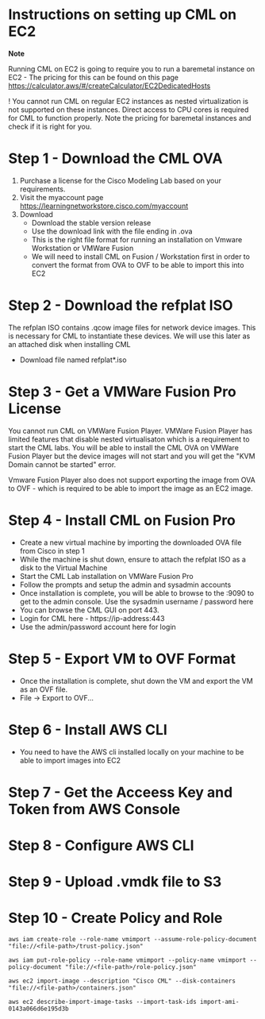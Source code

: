 # Instructions on setting up CML on EC2

**Note** 

Running CML on EC2 is going to require you to run a baremetal instance on EC2 - The pricing for this can be found on this page 
https://calculator.aws/#/createCalculator/EC2DedicatedHosts

! You cannot run CML on regular EC2 instances as nested virtualization is not supported on these instances. Direct access to CPU cores is required for
CML to function properly. Note the pricing for baremetal instances and check if it is right for you.



# Step 1 - Download the CML OVA  

1. Purchase a license for the Cisco Modeling Lab based on your requirements.
2. Visit the myaccount page https://learningnetworkstore.cisco.com/myaccount
3. Download 
    - Download the stable version release 
    - Use the download link with the file ending in .ova 
    - This is the right file format for running an installation on Vmware Workstation or VMWare Fusion
    - We will need to install CML on Fusion / Workstation first in order to convert the format from OVA to OVF to be able to import this into EC2

# Step 2 - Download the refplat ISO

The refplan ISO contains .qcow image files for network device images. This is necessary for CML to instantiate these devices. We will use this later as an attached disk 
when installing CML 
- Download file named refplat*.iso 

# Step 3 - Get a VMWare Fusion Pro License 

You cannot run CML on VMWare Fusion Player. VMWare Fusion Player has limited features that disable nested virtualisaton which is a requirement to start the CML labs.
You will be able to install the CML OVA on VMWare Fusion Player but the device images will not start and you will get the "KVM Domain cannot be started" error.

Vmware Fusion Player also does not support exporting the image from OVA to OVF - which is required to be able to import the image as an EC2 image. 

# Step 4 - Install CML on Fusion Pro

- Create a new virtual machine by importing the downloaded OVA file from Cisco in step 1
- While the machine is shut down, ensure to attach the refplat ISO as a disk to the Virtual Machine
- Start the CML Lab installation on VMWare Fusion Pro
- Follow the prompts and setup the admin and sysadmin accounts
- Once installation is complete, you will be able to browse to the <IP-Address>:9090 to get to the admin console. Use the sysadmin username / password here 
- You can browse the CML GUI on port 443.
- Login for CML here - https://ip-address:443 
- Use the admin/password account here for login

    
# Step 5 - Export VM to OVF Format
    
- Once the installation is complete, shut down the VM and export the VM as an OVF file.
- File -> Export to OVF...
    
# Step 6 - Install AWS CLI 

- You need to have the AWS cli installed locally on your machine to be able to import images into EC2
     
# Step 7 - Get the Acceess Key and Token from AWS Console
    
    
# Step 8 - Configure AWS CLI
    

# Step 9 - Upload .vmdk file to S3 
    
# Step 10 - Create Policy and Role 
       
`aws iam create-role --role-name vmimport --assume-role-policy-document "file://<file-path>/trust-policy.json"`

`aws iam put-role-policy --role-name vmimport --policy-name vmimport --policy-document "file://<file-path>/role-policy.json"`
    
`aws ec2 import-image --description "Cisco CML" --disk-containers "file://<file-path>/containers.json"`
    
`aws ec2 describe-import-image-tasks --import-task-ids import-ami-0143a066d6e195d3b`

